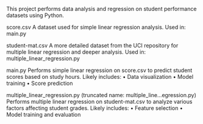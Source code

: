 This project performs data analysis and regression on student performance datasets using Python.


score.csv
A dataset used for simple linear regression analysis.
Used in: main.py


student-mat.csv
A more detailed dataset from the UCI repository for multiple linear regression and deeper analysis.
Used in: multiple_linear_regression.py


main.py
Performs simple linear regression on score.csv to predict student scores based on study hours.
Likely includes:
	•	Data visualization
	•	Model training
	•	Score prediction
 
multiple_linear_regression.py (truncated name: multiple_line...egression.py)
Performs multiple linear regression on student-mat.csv to analyze various factors affecting student grades.
Likely includes:
	•	Feature selection
	•	Model training and evaluation
